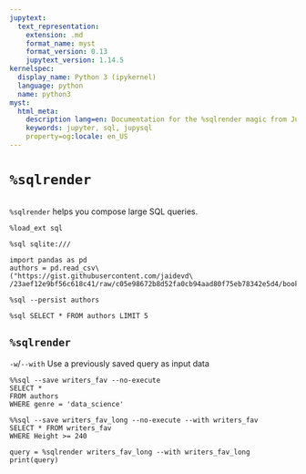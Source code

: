 ```yaml
---
jupytext:
  text_representation:
    extension: .md
    format_name: myst
    format_version: 0.13
    jupytext_version: 1.14.5
kernelspec:
  display_name: Python 3 (ipykernel)
  language: python
  name: python3
myst:
  html_meta:
    description lang=en: Documentation for the %sqlrender magic from JupySQL
    keywords: jupyter, sql, jupysql
    property=og:locale: en_US
---
```


# `%sqlrender`

```{versionadded} 0.4.3
```

`%sqlrender` helps you compose large SQL queries.

```{code-cell} ipython3
%load_ext sql
```

```{code-cell} ipython3
%sql sqlite:///
```

```{code-cell} ipython3
import pandas as pd
authors = pd.read_csv\
("https://gist.githubusercontent.com/jaidevd\
/23aef12e9bf56c618c41/raw/c05e98672b8d52fa0cb94aad80f75eb78342e5d4/books.csv")
```

```{code-cell} ipython3
%sql --persist authors
```

```{code-cell} ipython3
%sql SELECT * FROM authors LIMIT 5
```

## `%sqlrender`

`-w`/`--with` Use a previously saved query as input data

```{code-cell} ipython3
%%sql --save writers_fav --no-execute
SELECT *
FROM authors
WHERE genre = 'data_science'
```

```{code-cell} ipython3
%%sql --save writers_fav_long --no-execute --with writers_fav
SELECT * FROM writers_fav
WHERE Height >= 240
```

```{code-cell} ipython3
query = %sqlrender writers_fav_long --with writers_fav_long
print(query)
```

```{code-cell} ipython3

```
